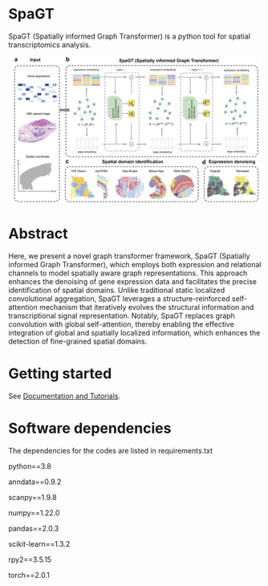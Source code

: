 # SpaGT

SpaGT (Spatially informed Graph Transformer)  is a python tool for spatial transcriptomics analysis.

![SpaGT](./SpaGT_overview.png)

# Abstract

Here, we present a novel graph transformer framework, SpaGT (Spatially informed Graph Transformer), which employs both expression and relational channels to model spatially aware graph representations. This approach enhances the denoising of gene expression data and facilitates the precise identification of spatial domains. Unlike traditional static localized convolutional aggregation, SpaGT leverages a structure-reinforced self-attention mechanism that iteratively evolves the structural information and transcriptional signal representation. Notably, SpaGT replaces graph convolution with global self-attention, thereby enabling the effective integration of global and spatially localized information, which enhances the detection of fine-grained spatial domains.

# Getting started

See [Documentation and Tutorials](https://spagt-tutorial.readthedocs.io/en/latest/index.html).

# Software dependencies

The dependencies for the codes are listed in requirements.txt

python==3.8

anndata==0.9.2

scanpy==1.9.8

numpy==1.22.0

pandas==2.0.3

scikit-learn==1.3.2

rpy2==3.5.15

torch==2.0.1

